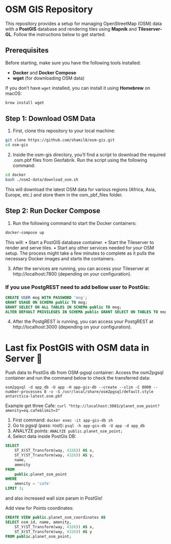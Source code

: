 # OSM GIS Repository

This repository provides a setup for managing OpenStreetMap (OSM) data with a **PostGIS** database and rendering tiles using **Mapnik** and **Tileserver-GL**. Follow the instructions below to get started.

## Prerequisites

Before starting, make sure you have the following tools installed:

- **Docker** and **Docker Compose**
- **wget** (for downloading OSM data)

If you don’t have `wget` installed, you can install it using **Homebrew** on macOS:

```bash
brew install wget
```

## Step 1: Download OSM Data
1.	First, clone this repository to your local machine:
```bash
git clone https://github.com/shamil8/osm-gis.git
cd osm-gis
```

2. Inside the osm-gis directory, you’ll find a script to download the required .osm.pbf files from Geofabrik. Run the script using the following command:
```bash
cd docker
bash ./osm2-data/download_osm.sh
```

This will download the latest OSM data for various regions (Africa, Asia, Europe, etc.) and store them in the osm_pbf_files folder.

## Step 2: Run Docker Compose
1. Run the following command to start the Docker containers:

```bash
docker-compose up
```

This will:
	•	Start a PostGIS database container.
	•	Start the Tileserver to render and serve tiles.
	•	Start any other services needed for your OSM setup.
The process might take a few minutes to complete as it pulls the necessary Docker images and starts the containers.

3.	After the services are running, you can access your Tileserver at http://localhost:7800 (depending on your configuration).

### If you use PostgREST need to add bellow user to PostGis:

```sql
CREATE USER mog WITH PASSWORD 'mog';
GRANT USAGE ON SCHEMA public TO mog;
GRANT SELECT ON ALL TABLES IN SCHEMA public TO mog;
ALTER DEFAULT PRIVILEGES IN SCHEMA public GRANT SELECT ON TABLES TO mog;
```

4.	After the PostgREST is running, you can access your PostgREST at http://localhost:3000 (depending on your configuration).

# Last fix PostGIS with OSM data in Server  🔧
Push data to PostGis db from  OSM-pgsql container:
Access the osm2pgsql container and run the command below to check the transferred data:
```shell
osm2pgsql -d app_db -U app -H app-gis-db --create --slim -C 8000 --number-processes 8 -v -S /usr/local/share/osm2pgsql/default.style antarctica-latest.osm.pbf
```

Example get three Cafe: `curl "http://localhost:3003/planet_osm_point?amenity=eq.cafe&limit=3"`

1. First command: `docker exec -it app-gis-db sh`
2. Go to pgsql (pass: root): `psql -h app-gis-db -U app -d app_db`
3. ANALYZE points: `ANALYZE public.planet_osm_point;`
4. Select data inside PostGis DB:
```sql
SELECT
    ST_X(ST_Transform(way, 4326)) AS x,
    ST_Y(ST_Transform(way, 4326)) AS y,
    name,
    amenity
FROM
    public.planet_osm_point
WHERE
    amenity = 'cafe'
LIMIT 3;
```
and also increased wall size param in PostGis!


Add view for Points coordinates:
```sql
CREATE VIEW public.planet_osm_coordinates AS
SELECT osm_id, name, amenity,
    ST_Y(ST_Transform(way, 4326)) AS x,
    ST_X(ST_Transform(way, 4326)) AS y
FROM public.planet_osm_point;
```
